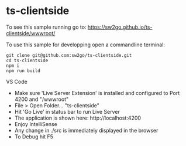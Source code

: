 # ts-clientside
To see this sample running go to: 
https://sw2go.github.io/ts-clientside/wwwroot/

To use this sample for developping open a commandline terminal:
```
git clone git@github.com:sw2go/ts-clientside.git
cd ts-clientside
npm i
npm run build
```

VS Code
- Make sure 'Live Server Extension' is installed and configured to Port 4200 and "/wwwroot"
- File > Open Folder...  "ts-clientside"
- Hit 'Go Live' in status bar to run Live Server 
- The application is shown here: http://localhost:4200
- Enjoy IntelliSense
- Any change in ./src is immediately displayed in the browser
- To Debug hit F5

